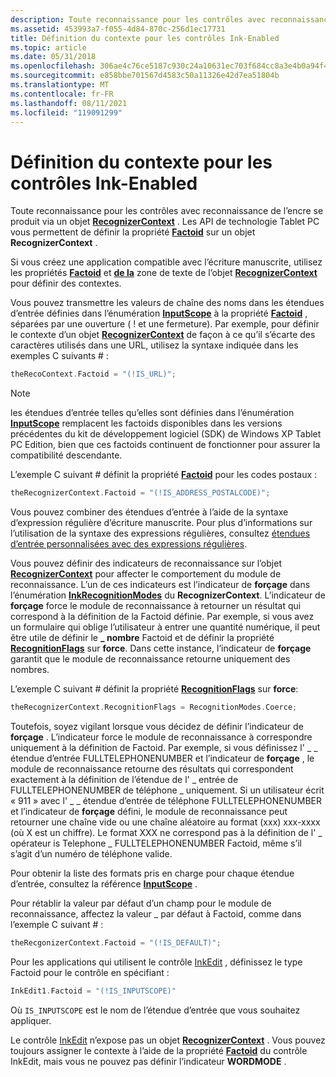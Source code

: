```yaml
---
description: Toute reconnaissance pour les contrôles avec reconnaissance de l’encre se produit via un objet RecognizerContext. Les API de technologie Tablet PC vous permettent de définir la propriété Factoid sur un objet RecognizerContext.
ms.assetid: 453993a7-f055-4d84-870c-256d1ec17731
title: Définition du contexte pour les contrôles Ink-Enabled
ms.topic: article
ms.date: 05/31/2018
ms.openlocfilehash: 306ae4c76ce5187c930c24a10631ec703f684cc8a3e4b0a94f46414bddbd058f
ms.sourcegitcommit: e858bbe701567d4583c50a11326e42d7ea51804b
ms.translationtype: MT
ms.contentlocale: fr-FR
ms.lasthandoff: 08/11/2021
ms.locfileid: "119091299"
---
```

# <a name="setting-context-for-ink-enabled-controls"></a>Définition du contexte pour les contrôles Ink-Enabled

Toute reconnaissance pour les contrôles avec reconnaissance de l’encre se produit via un objet [**RecognizerContext**](inkrecognizercontext-class.md) . Les API de technologie Tablet PC vous permettent de définir la propriété [**Factoid**](/windows/desktop/api/msinkaut/nf-msinkaut-iinkrecognizercontext-get_factoid) sur un objet **RecognizerContext** .

Si vous créez une application compatible avec l’écriture manuscrite, utilisez les propriétés [**Factoid**](/windows/desktop/api/msinkaut/nf-msinkaut-iinkrecognizercontext-get_factoid) et [**de la**](/windows/desktop/api/msinkaut/nf-msinkaut-iinkrecognizercontext-get_wordlist) zone de texte de l’objet [**RecognizerContext**](inkrecognizercontext-class.md) pour définir des contextes.

Vous pouvez transmettre les valeurs de chaîne des noms dans les étendues d’entrée définies dans l’énumération [**InputScope**](/windows/win32/api/inputscope/ne-inputscope-inputscope) à la propriété [**Factoid**](/windows/desktop/api/msinkaut/nf-msinkaut-iinkrecognizercontext-get_factoid) , séparées par une ouverture ( ! et une fermeture). Par exemple, pour définir le contexte d’un objet [**RecognizerContext**](inkrecognizercontext-class.md) de façon à ce qu’il s’écarte des caractères utilisés dans une URL, utilisez la syntaxe indiquée dans les exemples C suivants \# :


```C++
theRecoContext.Factoid = "(!IS_URL)";
```



> [!Note]  
> les étendues d’entrée telles qu’elles sont définies dans l’énumération [**InputScope**](/windows/win32/api/inputscope/ne-inputscope-inputscope) remplacent les factoids disponibles dans les versions précédentes du kit de développement logiciel (SDK) de Windows XP Tablet PC Edition, bien que ces factoids continuent de fonctionner pour assurer la compatibilité descendante.

 

L’exemple C suivant \# définit la propriété [**Factoid**](/windows/desktop/api/msinkaut/nf-msinkaut-iinkrecognizercontext-get_factoid) pour les codes postaux :


```C++
theRecognizerContext.Factoid = "(!IS_ADDRESS_POSTALCODE)";
```



Vous pouvez combiner des étendues d’entrée à l’aide de la syntaxe d’expression régulière d’écriture manuscrite. Pour plus d’informations sur l’utilisation de la syntaxe des expressions régulières, consultez [étendues d’entrée personnalisées avec des expressions régulières](custom-input-scopes-with-regular-expressions.md).

Vous pouvez définir des indicateurs de reconnaissance sur l’objet [**RecognizerContext**](inkrecognizercontext-class.md) pour affecter le comportement du module de reconnaissance. L’un de ces indicateurs est l’indicateur de **forçage** dans l’énumération [**InkRecognitionModes**](/windows/desktop/api/msinkaut/ne-msinkaut-inkrecognitionmodes) du **RecognizerContext**. L’indicateur de **forçage** force le module de reconnaissance à retourner un résultat qui correspond à la définition de la Factoid définie. Par exemple, si vous avez un formulaire qui oblige l’utilisateur à entrer une quantité numérique, il peut être utile de définir le **\_ nombre** Factoid et de définir la propriété [**RecognitionFlags**](/windows/desktop/api/msinkaut/nf-msinkaut-iinkrecognizercontext-get_recognitionflags) sur **force**. Dans cette instance, l’indicateur de **forçage** garantit que le module de reconnaissance retourne uniquement des nombres.

L’exemple C suivant \# définit la propriété [**RecognitionFlags**](/windows/desktop/api/msinkaut/nf-msinkaut-iinkrecognizercontext-get_recognitionflags) sur **force**:


```C++
theRecognizerContext.RecognitionFlags = RecognitionModes.Coerce;
```



Toutefois, soyez vigilant lorsque vous décidez de définir l’indicateur de **forçage** . L’indicateur force le module de reconnaissance à correspondre uniquement à la définition de Factoid. Par exemple, si vous définissez l' \_ \_ étendue d’entrée FULLTELEPHONENUMBER et l’indicateur de **forçage** , le module de reconnaissance retourne des résultats qui correspondent exactement à la définition de l’étendue de l' \_ entrée de FULLTELEPHONENUMBER de téléphone \_ uniquement. Si un utilisateur écrit « 911 » avec l' \_ \_ étendue d’entrée de téléphone FULLTELEPHONENUMBER et l’indicateur de **forçage** défini, le module de reconnaissance peut retourner une chaîne vide ou une chaîne aléatoire au format (xxx) xxx-xxxx (où X est un chiffre). Le format XXX ne correspond pas à la définition de l' \_ opérateur is Telephone \_ FULLTELEPHONENUMBER Factoid, même s’il s’agit d’un numéro de téléphone valide.

Pour obtenir la liste des formats pris en charge pour chaque étendue d’entrée, consultez la référence [**InputScope**](/windows/win32/api/inputscope/ne-inputscope-inputscope) .

Pour rétablir la valeur par défaut d’un champ pour le module de reconnaissance, affectez la valeur \_ par défaut à Factoid, comme dans l’exemple C suivant \# :


```C++
theRecgonizerContext.Factoid = "(!IS_DEFAULT)";
```



Pour les applications qui utilisent le contrôle [InkEdit](inkedit-control-reference.md) , définissez le type Factoid pour le contrôle en spécifiant :


```C++
InkEdit1.Factoid = "(!IS_INPUTSCOPE)"
```



Où `IS_INPUTSCOPE` est le nom de l’étendue d’entrée que vous souhaitez appliquer.

Le contrôle [InkEdit](inkedit-control-reference.md) n’expose pas un objet [**RecognizerContext**](inkrecognizercontext-class.md) . Vous pouvez toujours assigner le contexte à l’aide de la propriété [**Factoid**](/windows/desktop/api/inked/nf-inked-iinkedit-get_factoid) du contrôle InkEdit, mais vous ne pouvez pas définir l’indicateur **WORDMODE** .

 

 
